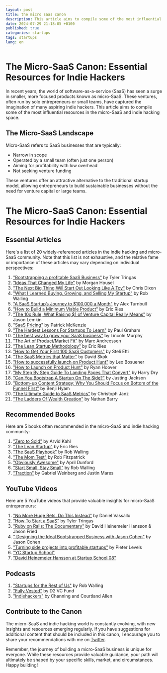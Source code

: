 ```yaml
---
layout: post
title: the micro saas canon
description: This article aims to compile some of the most influential resources in the micro-SaaS and indie hacking space.
date: 2024-07-29 21:18:05 +0100
published: true
categories: startups
tags: startups
lang: en
---
```


# The Micro-SaaS Canon: Essential Resources for Indie Hackers

In recent years, the world of software-as-a-service (SaaS) has seen a surge in smaller, more focused products known as micro-SaaS. These ventures, often run by solo entrepreneurs or small teams, have captured the imagination of many aspiring indie hackers. This article aims to compile some of the most influential resources in the micro-SaaS and indie hacking space.

## The Micro-SaaS Landscape

Micro-SaaS refers to SaaS businesses that are typically:

- Narrow in scope
- Operated by a small team (often just one person)
- Aiming for profitability with low overhead
- Not seeking venture funding

These ventures offer an attractive alternative to the traditional startup model, allowing entrepreneurs to build sustainable businesses without the need for venture capital or large teams.

# The Micro-SaaS Canon: Essential Resources for Indie Hackers


## Essential Articles

Here's a list of 20 widely-referenced articles in the indie hacking and micro-SaaS community. Note that this list is not exhaustive, and the relative fame or importance of these articles may vary depending on individual perspectives:

1. ["Bootstrapping a profitable SaaS Business"](https://tylertringas.com/micro-saas-ebook/) by Tyler Tringas
2. ["Ideas That Changed My Life"](https://collabfund.com/blog/ideas-that-changed-my-life/) by Morgan Housel
3. ["The Next Big Thing Will Start Out Looking Like A Toy"](https://cdixon.org/2010/01/03/the-next-big-thing-will-start-out-looking-like-a-toy) by Chris Dixon
4. ["What I Learned Buying, Growing, and Selling My Startup"](https://robwalling.com/2015/12/02/what-i-learned-buying-growing-and-selling-my-startup/) by Rob Walling
5. ["A SaaS Startup’s Journey to $100,000 a Month"](https://groove1.wpenginepowered.com/100k) by Alex Turnbull
6. ["How to Build a Minimum Viable Product"](http://www.startuplessonslearned.com/2009/08/minimum-viable-product-guide.html) by Eric Ries
7. ["The 10x Rule, What Raising $1 of Venture Capital Really Means"](https://www.saastr.com/the-10x-rule-what-raising-1-of-venture-capital-really-means/) by Jason Lemkin
8. ["SaaS Pricing"](https://training.kalzumeus.com/newsletters/archive/saas_pricing) by Patrick McKenzie
9. ["The Hardest Lessons For Startups To Learn"](https://paulgraham.com/startuplessons.html) by Paul Graham
10. ["The best way to grow your SaaS business"](https://sixteenventures.com/deliberate-growth) by Lincoln Murphy
11. ["The Art of Product/Market Fit"](https://pmarchive.com/guide_to_startups_part4.html) by Marc Andreessen
12. ["The Lean Startup Methodology"](http://theleanstartup.com/principles) by Eric Ries
13. ["How to Get Your First 100 SaaS Customers"](https://close.com/blog/first-100-saas-customers/) by Steli Efti
14. ["The SaaS Metrics that Matter"](https://www.forentrepreneurs.com/saas-metrics-2/) by David Skok
15. ["How to successfully launch on Product Hunt"](https://www.lennysnewsletter.com/p/how-to-successfully-launch-on-product) by Leo Bosuener
16. ["How to Launch on Product Hunt"](https://blog.producthunt.com/how-to-launch-on-product-hunt-7c1843e06399) by Ryan Hoover
17. ["My Step By Step Guide To Landing Pages That Convert"](https://marketingexamples.com/landing-page/guide) by Harry Dry
18. ["Can You Bootstrap A Startup On The Side?"](https://justinjackson.ca/bootstrap-side-project) by Justing Jackson
19. ["Bottom-up Content Strategy: Why You Should Focus on Bottom of the Funnel First"](https://www.growandconvert.com/content-marketing/bottom-up-content-strategy/) by Benji Hyam
20. ["The Ultimate Guide to SaaS Metrics"](https://www.point-nine.com/saas-metrics-2/) by Christoph Janz
21. ["The Ladders Of Wealth Creation"](https://nathanbarry.com/wealth-creation/) by Nathan Barry

## Recommended Books

Here are 5 books often recommended in the micro-SaaS and indie hacking community:

1. ["Zero to Sold"](https://zerotosold.com/) by Arvid Kahl
2. ["The Lean Startup"](http://theleanstartup.com/book) by Eric Ries
3. ["The SaaS Playbook"](https://saasplaybook.com/) by Rob Walling
4. ["The Mom Test"](http://momtestbook.com/) by Rob Fitzpatrick
5. ["Obviously Awesome"](https://www.aprildunford.com/obviously-awesome) by April Dunford
6. ["Start Small, Stay Small"](https://www.amazon.com/Start-Small-Stay-Developers-Launching/dp/0615373968/ref=sr_1_1_atc_badge_A2N1U4I2KOS032_twi_pap_1?field-author=Rob-Walling&field-keywords=startups&ie=UTF8&qid=1549389251&sr=8-1) by Rob Walling
7. ["Traction"](https://www.amazon.co.uk/Traction-Startup-Achieve-Explosive-Customer/dp/1591848369) by Gabriel Weinberg and Justin Mares

## YouTube Videos

Here are 5 YouTube videos that provide valuable insights for micro-SaaS entrepreneurs:

1. ["No More Huge Bets. Do This Instead"](https://www.youtube.com/watch?v=H1R_Wn9RZzA) by Daniel Vassallo
2. ["How To Start a SaaS"](https://www.youtube.com/watch?v=i3d1asTrWUQ) by Tyler Tringas
3. ["Ruby on Rails: The Documentary"](https://www.youtube.com/watch?v=HDKUEXBF3B4) by David Heinemeier Hansson & Jason Fried
4. [" Designing the Ideal Bootstrapped Business with Jason Cohen"](https://www.youtube.com/watch?v=otbnC2zE2rw) by Jason Cohen
5. ["Turning side projects into profitable startups"](https://levels.io/startups/) by Pieter Levels
6. ["YC Startup School"](https://www.startupschool.org)
7. ["David Heinemeier Hansson at Startup School 08"](https://www.youtube.com/watch?v=0CDXJ6bMkMY)

## Podcasts

1. ["Startups for the Rest of Us"](https://www.startupsfortherestofus.com/) by Rob Walling
2. ["Fully Vested"](https://podcasters.spotify.com/pod/show/startup-heroes) by D2 VC Fund
3. ["Indiehackers"](https://www.indiehackers.com/podcasts) by Channing and Courtland Allen


## Contribute to the Canon

The micro-SaaS and indie hacking world is constantly evolving, with new insights and resources emerging regularly. If you have suggestions for additional content that should be included in this canon, I encourage you to share your recommendations with me on [Twitter](https://x.com/duarteosrm). 

Remember, the journey of building a micro-SaaS business is unique for everyone. While these resources provide valuable guidance, your path will ultimately be shaped by your specific skills, market, and circumstances. Happy building!